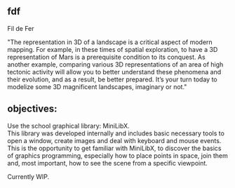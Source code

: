 ## fdf
Fil de Fer

"The representation in 3D of a landscape is a critical aspect of modern mapping. For example, in these times of spatial exploration, to have a 3D representation of Mars is a prerequisite condition to its conquest.
As another example, comparing various 3D representations of an area of high tectonic activity will allow you to better understand these phenomena and their evolution, and as a result, be better prepared.
It’s your turn today to modelize some 3D magnificent landscapes, imaginary or not."

## objectives:

Use the school graphical library: MiniLibX. \
This library was developed internally and includes basic necessary tools to open a window, create images and deal with keyboard and mouse events. \
This is the opportunity to get familiar with MiniLibX, to discover the basics of graphics programming, especially how to place points in space, join them and, most important, how to see the scene from a specific viewpoint. 

Currently WIP.
